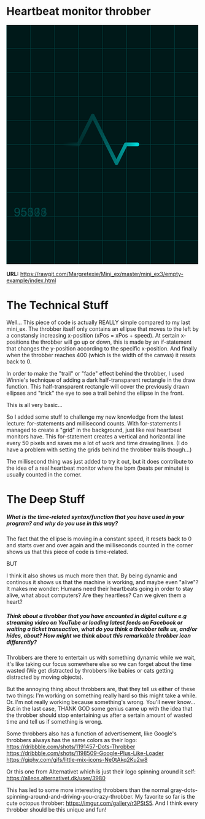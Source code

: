 # Heartbeat monitor throbber

![alt tekst](throbber.PNG) 

**URL:** https://rawgit.com/Margretexie/Mini_ex/master/mini_ex3/empty-example/index.html

# The Technical Stuff
Well... This piece of code is actually REALLY simple compared to my last mini_ex. The throbber itself only contains an ellipse that moves to the left by a constansly increasing x-position (xPos = xPos + speed). At sertain x-positions the throbber will go up or down, this is made by an if-statement that changes the y-position according to the specific x-position. And finally when the throbber reaches 400 (which is the width of the canvas) it resets back to 0.

In order to make the "trail" or "fade" effect behind the throbber, I used Winnie's technique of adding a dark half-transparent rectangle in the draw function. This half-transparent rectangle will cover the previously drawn ellipses and "trick" the eye to see a trail behind the ellipse in the front.  

This is all very basic...

So I added some stuff to challenge my new knowledge from the latest lecture: for-statements and millisecond counts.
With for-statements I managed to create a "grid" in the background, just like real heartbeat monitors have. This for-statement creates a vertical and horizontal line every 50 pixels and saves me a lot of work and time drawing lines. (I do have a problem with setting the grids behind the throbber trails though...)

The millisecond thing was just added to try it out, but it does contribute to the idea of a real heartbeat monitor where the bpm (beats per minute) is usually counted in the corner.

# The Deep Stuff
##### What is the time-related syntax/function that you have used in your program? and why do you use in this way?
The fact that the ellipse is moving in a constant speed, it resets back to 0 and starts over and over again and the milliseconds counted in the corner shows us that this piece of code is time-related. 

BUT

I think it also shows us much more then that. By being dynamic and continous it shows us that the machine is working, and maybe even "alive"? It makes me wonder: Humans need their heartbeats going in order to stay alive, what about computers? Are they heartless? Can we given them a heart?

##### Think about a throbber that you have encounted in digital culture e.g streaming video on YouTube or loading latest feeds on Facebook or waiting a ticket transaction, what do you think a throbber tells us, and/or hides, about? How might we think about this remarkable throbber icon differently?
Throbbers are there to entertain us with something dynamic while we wait, it's like taking our focus somewhere else so we can forget about the time wasted (We get distracted by throbbers like babies or cats getting distracted by moving objects). 

But the annoying thing about throbbers are, that they tell us either of these two things: I'm working on something really hard so this might take a while. Or. I'm not really working because something's wrong. You'll never know... But in the last case, THANK GOD some genius came up with the idea that the throbber should stop entertaining us after a sertain amount of wasted time and tell us if something is wrong.

Some throbbers also has a function of advertisement, like Google's throbbers always has the same colors as their logo:
https://dribbble.com/shots/1191457-Dots-Throbber
https://dribbble.com/shots/1198509-Google-Plus-Like-Loader
https://giphy.com/gifs/little-mix-icons-Ne0tAkq2Ku2w8

Or this one from Alternativet which is just their logo spinning around it self: https://alleos.alternativet.dk/user/3980

This has led to some more interesting throbbers than the normal gray-dots-spinning-around-and-driving-you-crazy-throbber. My favorite so far is the cute octopus throbber: https://imgur.com/gallery/r3PStS5. And I think every throbber should be this unique and fun!
